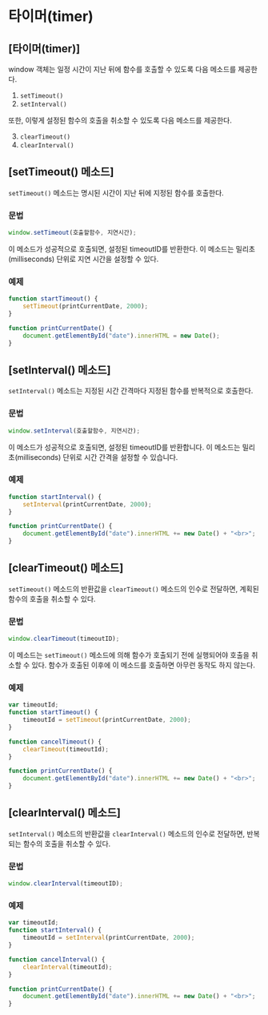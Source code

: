 # 타이머(timer)

## [타이머(timer)]
  window 객체는 일정 시간이 지난 뒤에 함수를 호출할 수 있도록 다음 메소드를 제공한다.

1. `setTimeout()`
2. `setInterval()`

또한, 이렇게 설정된 함수의 호출을 취소할 수 있도록 다음 메소드를 제공한다.

3. `clearTimeout()`
4. `clearInterval()`


## [setTimeout() 메소드]
  `setTimeout()` 메소드는 명시된 시간이 지난 뒤에 지정된 함수를 호출한다.

### 문법
~~~javascript
window.setTimeout(호출할함수, 지연시간);
~~~

이 메소드가 성공적으로 호출되면, 설정된 timeoutID를 반환한다.
이 메소드는 밀리초(milliseconds) 단위로 지연 시간을 설정할 수 있다.

### 예제
~~~javascript
function startTimeout() {
    setTimeout(printCurrentDate, 2000);
}

function printCurrentDate() {
    document.getElementById("date").innerHTML = new Date();
}
~~~


## [setInterval() 메소드]
  `setInterval()` 메소드는 지정된 시간 간격마다 지정된 함수를 반복적으로 호출한다.

### 문법
~~~javascript
window.setInterval(호출할함수, 지연시간);
~~~

이 메소드가 성공적으로 호출되면, 설정된 timeoutID를 반환합니다.
이 메소드는 밀리초(milliseconds) 단위로 시간 간격을 설정할 수 있습니다.

### 예제
~~~javascript
function startInterval() {
    setInterval(printCurrentDate, 2000);
}

function printCurrentDate() {
    document.getElementById("date").innerHTML += new Date() + "<br>";
}
~~~


## [clearTimeout() 메소드]
  `setTimeout()` 메소드의 반환값을 `clearTimeout()` 메소드의 인수로 전달하면, 계획된 함수의 호출을 취소할 수 있다.

### 문법
~~~javascript
window.clearTimeout(timeoutID);
~~~

  이 메소드는 `setTimeout()` 메소드에 의해 함수가 호출되기 전에 실행되어야 호출을 취소할 수 있다.
함수가 호출된 이후에 이 메소드를 호출하면 아무런 동작도 하지 않는다.

### 예제
~~~javascript
var timeoutId;
function startTimeout() {
    timeoutId = setTimeout(printCurrentDate, 2000);
}

function cancelTimeout() {
    clearTimeout(timeoutId);
}

function printCurrentDate() {
    document.getElementById("date").innerHTML += new Date() + "<br>";
}
~~~


## [clearInterval() 메소드]
  `setInterval()` 메소드의 반환값을 `clearInterval()` 메소드의 인수로 전달하면, 반복되는 함수의 호출을 취소할 수 있다.

### 문법
~~~javascript
window.clearInterval(timeoutID);
~~~

### 예제
~~~JavaScript
var timeoutId;
function startInterval() {
    timeoutId = setInterval(printCurrentDate, 2000);
}

function cancelInterval() {
    clearInterval(timeoutId);
}

function printCurrentDate() {
    document.getElementById("date").innerHTML += new Date() + "<br>";
}
~~~
